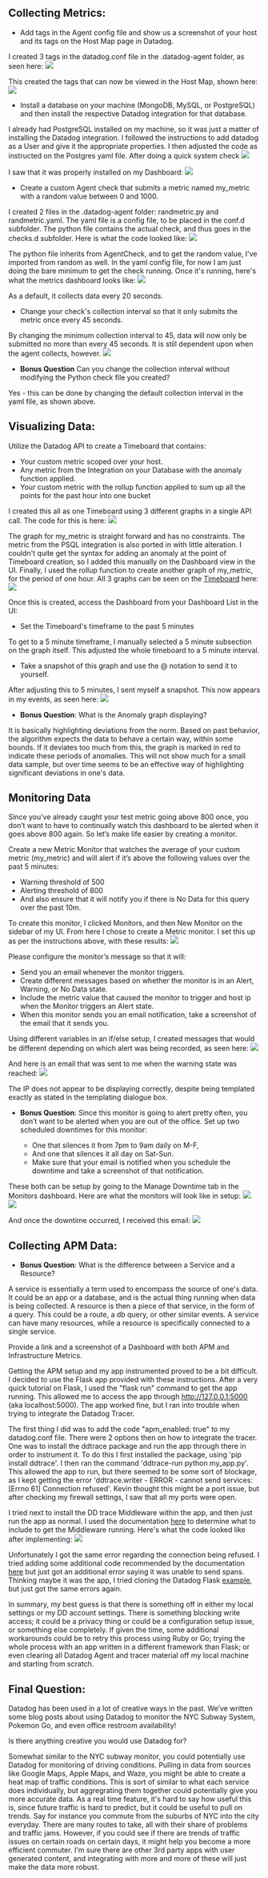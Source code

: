 ## Collecting Metrics:

* Add tags in the Agent config file and show us a screenshot of your host and its tags on the Host Map page in Datadog.

I created 3 tags in the datadog.conf file in the .datadog-agent folder, as seen here:
<img src="./images/tags_code.png">

This created the tags that can now be viewed in the Host Map, shown here:
<img src="./images/tags_hostmap.png">

* Install a database on your machine (MongoDB, MySQL, or PostgreSQL) and then install the respective Datadog integration for that database.

I already had PostgreSQL installed on my machine, so it was just a matter of installing the Datadog integration.  I followed the instructions to add datadog as a User and give it the appropriate properties.  I then adjusted the code as instructed on the Postgres yaml file.  After doing a quick system check
<img src="./images/postgres_check.png">

I saw that it was properly installed on my Dashboard:
<img src="./images/postgres_installed.png">

* Create a custom Agent check that submits a metric named my_metric with a random value between 0 and 1000.

I created 2 files in the .datadog-agent folder: randmetric.py and randmetric.yaml.  The yaml file is a config file, to be placed in the conf.d subfolder.  The python file contains the actual check, and thus goes in the checks.d subfolder.  Here is what the code looked like:
<img src="./images/random_code.png">

The python file inherits from AgentCheck, and to get the random value, I've imported from random as well.  In the yaml config file, for now I am just doing the bare minimum to get the check running.  Once it's running, here's what the metrics dashboard looks like:
<img src="./images/random_dashboard.png">

As a default, it collects data every 20 seconds.

* Change your check's collection interval so that it only submits the metric once every 45 seconds.

By changing the minimum collection interval to 45, data will now only be submitted no more than every 45 seconds.  It is still dependent upon when the agent collects, however.
<img src="./images/45sec.png">


* **Bonus Question** Can you change the collection interval without modifying the Python check file you created?

Yes - this can be done by changing the default collection interval in the yaml file, as shown above.

## Visualizing Data:

Utilize the Datadog API to create a Timeboard that contains:

* Your custom metric scoped over your host.
* Any metric from the Integration on your Database with the anomaly function applied.
* Your custom metric with the rollup function applied to sum up all the points for the past hour into one bucket

I created this all as one Timeboard using 3 different graphs in a single API call.  The code for this is here:
<img src="./images/api_code.png">

The graph for my_metric is straight forward and has no constraints.  The metric from the PSQL integration is also ported in with little alteration.  I couldn't quite get the syntax for adding an anomaly at the point of Timeboard creation, so I added this manually on the Dashboard view in the UI.  Finally, I used the rollup function to create another graph of my_metric, for the period of one hour.  All 3 graphs can be seen on the [Timeboard](https://app.datadoghq.com/dash/405237/my-timeboard?live=true&page=0&is_auto=false&from_ts=1511214044479&to_ts=1511818844479&tile_size=m) here:
<img src="./images/timeboard_graphs.png">

Once this is created, access the Dashboard from your Dashboard List in the UI:

* Set the Timeboard's timeframe to the past 5 minutes

To get to a 5 minute timeframe, I manually selected a 5 minute subsection on the graph itself.  This adjusted the whole timeboard to a 5 minute interval.

* Take a snapshot of this graph and use the @ notation to send it to yourself.

After adjusting this to 5 minutes, I sent myself a snapshot.  This now appears in my events, as seen here:
<img src="./images/snapshot.png">

* **Bonus Question**: What is the Anomaly graph displaying?

It is basically highlighting deviations from the norm.  Based on past behavior, the algorithm expects the data to behave a certain way, within some bounds.  If it deviates too much from this, the graph is marked in red to indicate these periods of anomalies.  This will not show much for a small data sample, but over time seems to be an effective way of highlighting significant deviations in one's data.

## Monitoring Data

Since you’ve already caught your test metric going above 800 once, you don’t want to have to continually watch this dashboard to be alerted when it goes above 800 again. So let’s make life easier by creating a monitor.

Create a new Metric Monitor that watches the average of your custom metric (my_metric) and will alert if it’s above the following values over the past 5 minutes:

* Warning threshold of 500
* Alerting threshold of 800
* And also ensure that it will notify you if there is No Data for this query over the past 10m.

To create this monitor, I clicked Monitors, and then New Monitor on the sidebar of my UI. From here I chose to create a Metric monitor.  I set this up as per the instructions above, with these results:
<img src="./images/thresholds.png">

Please configure the monitor’s message so that it will:

* Send you an email whenever the monitor triggers.
* Create different messages based on whether the monitor is in an Alert, Warning, or No Data state.
* Include the metric value that caused the monitor to trigger and host ip when the Monitor triggers an Alert state.
* When this monitor sends you an email notification, take a screenshot of the email that it sends you.

Using different variables in an if/else setup, I created messages that would be different depending on which alert was being recorded, as seen here:
<img src="./images/message.png">

And here is an email that was sent to me when the warning state was reached:
<img src="./images/email.png">

The IP does not appear to be displaying correctly, despite being templated exactly as stated in the templating dialogue box.

* **Bonus Question**: Since this monitor is going to alert pretty often, you don’t want to be alerted when you are out of the office. Set up two scheduled downtimes for this monitor:

    * One that silences it from 7pm to 9am daily on M-F,
    * And one that silences it all day on Sat-Sun.
    * Make sure that your email is notified when you schedule the downtime and take a screenshot of that notification.

These both can be setup by going to the Manage Downtime tab in the Monitors dashboard.  Here are what the monitors will look like in setup:
<img src="./images/downtime1.png">
<img src="./images/downtime2.png">

And once the downtime occurred, I received this email:
<img src="./images/downtime_email.png">


## Collecting APM Data:

    
* **Bonus Question**: What is the difference between a Service and a Resource?

A service is essentially a term used to encompass the source of one's data.  It could be an app or a database, and is the actual thing running when data is being collected.  A resource is then a piece of that service, in the form of a query.  This could be a route, a db query, or other similar events.  A service can have many resources, while a resource is specifically connected to a single service.

Provide a link and a screenshot of a Dashboard with both APM and Infrastructure Metrics.

Getting the APM setup and my app instrumented proved to be a bit difficult.  I decided to use the Flask app provided with these instructions.  After a very quick tutorial on Flask, I used the "flask run" command to get the app running.  This allowed me to access the app through http://127.0.0.1:5000 (aka localhost:5000).  The app worked fine, but I ran into trouble when trying to integrate the Datadog Tracer.

The first thing I did was to add the code "apm_enabled: true" to my datadog.conf file.  There were 2 options then on how to integrate the tracer.  One was to install the ddtrace package and run the app through there in order to instrument it.  To do this I first installed the package, using 'pip install ddtrace'.  I then ran the command 'ddtrace-run python my_app.py'.  This allowed the app to run, but there seemed to be some sort of blockage, as I kept getting the error 'ddtrace.writer - ERROR - cannot send services: [Errno 61] Connection refused'.  Kevin thought this might be a port issue, but after checking my firewall settings, I saw that all my ports were open.

I tried next to install the DD trace Middleware within the app, and then just run the app as normal.  I used the documentation [here]("http://pypi.datadoghq.com/trace/docs/#") to determine what to include to get the Middleware running.  Here's what the code looked like after implementing:
<img src="./images/middleware.png">

Unfortunately I got the same error regarding the connection being refused.  I tried adding some additional code recommended by the documentation [here]("https://docs.datadoghq.com/tracing/python/#example") but just got an additional error saying it was unable to send spans.  Thinking maybe it was the app, I tried cloning the Datadog Flask [example]("https://github.com/DataDog/trace-examples/tree/master/python/flask"), but just got the same errors again.

In summary, my best guess is that there is something off in either my local settings or my DD account settings.  There is something blocking write access; it could be a privacy thing or could be a configuration setup issue, or something else completely.  If given the time, some additional workarounds could be to retry this process using Ruby or Go; trying the whole process with an app written in a different framework than Flask; or even clearing all Datadog Agent and tracer material off my local machine and starting from scratch.


## Final Question:

Datadog has been used in a lot of creative ways in the past. We’ve written some blog posts about using Datadog to monitor the NYC Subway System, Pokemon Go, and even office restroom availability!

Is there anything creative you would use Datadog for?

Somewhat similar to the NYC subway monitor, you could potentially use Datadog for monitoring of driving conditions.  Pulling in data from sources like Google Maps, Apple Maps, and Waze, you might be able to create a heat map of traffic conditions.  This is sort of similar to what each service does individually, but aggregrating them together could potentially give you more accurate data.  As a real time feature, it's hard to say how useful this is, since future traffic is hard to predict, but it could be useful to pull on trends.  Say for instance you commute from the suburbs of NYC into the city everyday.  There are many routes to take, all with their share of problems and traffic jams.  However, if you could see if there are trends of traffic issues on certain roads on certain days, it might help you become a more efficient commuter.  I'm sure there are other 3rd party apps with user generated content, and integrating with more and more of these will just make the data more robust.